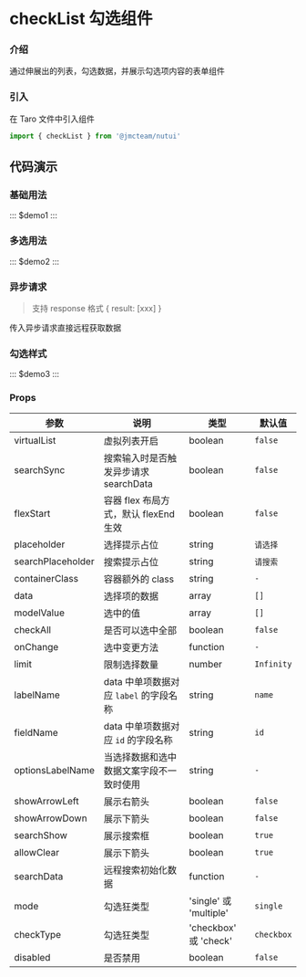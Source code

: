 # checkList 勾选组件

### 介绍

通过伸展出的列表，勾选数据，并展示勾选项内容的表单组件

### 引入

在 Taro 文件中引入组件

```js
import { checkList } from '@jmcteam/nutui'
```

## 代码演示

### 基础用法

::: $demo1 :::

### 多选用法

::: $demo2 :::

### 异步请求

> 支持 response 格式 { result: [xxx] }

传入异步请求直接远程获取数据

### 勾选样式

::: $demo3 :::

### Props

| 参数              | 说明                                     | 类型                   | 默认值     |
| ----------------- | ---------------------------------------- | ---------------------- | ---------- |
| virtualList       | 虚拟列表开启                             | boolean                | `false`    |
| searchSync        | 搜索输入时是否触发异步请求 searchData    | boolean                | `false`    |
| flexStart         | 容器 flex 布局方式，默认 flexEnd 生效    | boolean                | `false`    |
| placeholder       | 选择提示占位                             | string                 | `请选择`   |
| searchPlaceholder | 搜索提示占位                             | string                 | `请搜索`   |
| containerClass    | 容器额外的 class                         | string                 | `-`        |
| data              | 选择项的数据                             | array                  | `[]`       |
| modelValue        | 选中的值                                 | array                  | `[]`       |
| checkAll          | 是否可以选中全部                         | boolean                | `false`    |
| onChange          | 选中变更方法                             | function               | `- `       |
| limit             | 限制选择数量                             | number                 | `Infinity` |
| labelName         | data 中单项数据对应 `label` 的字段名称   | string                 | `name`     |
| fieldName         | data 中单项数据对应 `id` 的字段名称      | string                 | `id`       |
| optionsLabelName  | 当选择数据和选中数据文案字段不一致时使用 | string                 | `-`        |
| showArrowLeft     | 展示右箭头                               | boolean                | `false`    |
| showArrowDown     | 展示下箭头                               | boolean                | `false`    |
| searchShow        | 展示搜索框                               | boolean                | `true`     |
| allowClear        | 展示下箭头                               | boolean                | `true`     |
| searchData        | 远程搜索初始化数据                       | function               | `-`        |
| mode              | 勾选狂类型                               | 'single' 或 'multiple' | `single`   |
| checkType         | 勾选狂类型                               | 'checkbox' 或 'check'  | `checkbox` |
| disabled          | 是否禁用                                 | boolean                | `false`    |
